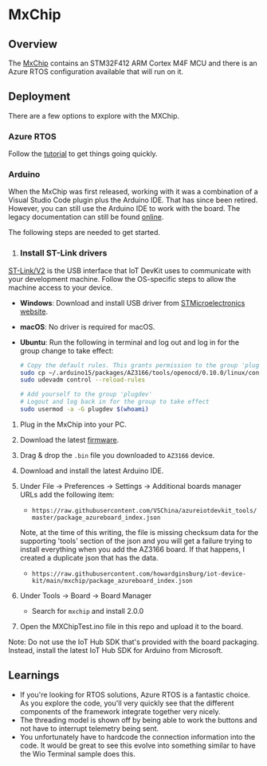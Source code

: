 # MxChip

## Overview

The [MxChip](https://microsoft.github.io/azure-iot-developer-kit/) contains an STM32F412 ARM Cortex M4F MCU and there is an Azure RTOS configuration available that will run on it.

## Deployment

There are a few options to explore with the MXChip.

### Azure RTOS

Follow the [tutorial](https://docs.microsoft.com/azure/iot-develop/quickstart-devkit-mxchip-az3166) to get things going quickly.

### Arduino

When the MxChip was first released, working with it was a combination of a Visual Studio Code plugin plus the Arduino IDE.  That has since been retired.  However, you can still use the Arduino IDE to work with the board.  The legacy documentation can still be found [online](https://microsoft.github.io/azure-iot-developer-kit/docs/get-started/).

The following steps are needed to get started.

1. ### Install ST-Link drivers

[ST-Link/V2](http://www.st.com/en/development-tools/st-link-v2.html) is the USB interface that IoT DevKit uses to communicate with your development machine. Follow the OS-specific steps to allow the machine access to your device.

* **Windows**: Download and install USB driver from [STMicroelectronics website](http://www.st.com/en/development-tools/stsw-link009.html).
* **macOS**: No driver is required for macOS.
* **Ubuntu**: Run the following in terminal and log out and log in for the group change to take effect:

    ```bash
    # Copy the default rules. This grants permission to the group 'plugdev'
    sudo cp ~/.arduino15/packages/AZ3166/tools/openocd/0.10.0/linux/contrib/60-openocd.rules /etc/udev/rules.d/
    sudo udevadm control --reload-rules

    # Add yourself to the group 'plugdev'
    # Logout and log back in for the group to take effect
    sudo usermod -a -G plugdev $(whoami)
    ```

1. Plug in the MxChip into your PC.
1. Download the latest [firmware](https://github.com/microsoft/devkit-sdk/releases/download/2.0.0/devkit-firmware-2.0.0.bin).
1. Drag & drop the `.bin` file you downloaded to `AZ3166` device.
1. Download and install the latest Arduino IDE.
1. Under File -> Preferences -> Settings -> Additional boards manager URLs add the following item:

    * `https://raw.githubusercontent.com/VSChina/azureiotdevkit_tools/master/package_azureboard_index.json`
  
    Note, at the time of this writing, the file is missing checksum data for the supporting 'tools' section of the json and you will get a failure trying to install everything when you add the AZ3166 board.  If that happens, I created a duplicate json that has the data.

    * `https://raw.githubusercontent.com/howardginsburg/iot-device-kit/main/mxchip/package_azureboard_index.json`

1. Under Tools -> Board -> Board Manager

    * Search for `mxchip` and install 2.0.0

1. Open the MXChipTest.ino file in this repo and upload it to the board.

Note: Do not use the IoT Hub SDK that's provided with the board packaging.  Instead, install the latest IoT Hub SDK for Arduino from Microsoft.

## Learnings

- If you're looking for RTOS solutions, Azure RTOS is a fantastic choice.  As you explore the code, you'll very quickly see that the different components of the framework integrate together very nicely.
- The threading model is shown off by being able to work the buttons and not have to interrupt telemetry being sent.
- You unfortunately have to hardcode the connection information into the code.  It would be great to see this evolve into something similar to have the Wio Terminal sample does this.
